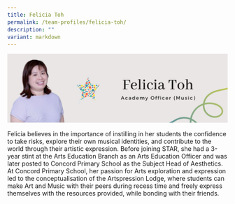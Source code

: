```yaml
---
title: Felicia Toh
permalink: /team-profiles/felicia-toh/
description: ""
variant: markdown
---
```


![](/images/Star_Website_Name_Banners_Felicia.png)

Felicia believes in the importance of instilling in her students the confidence to take risks, explore their own musical identities, and contribute to the world through their artistic expression. Before joining STAR, she had a 3-year stint at the Arts Education Branch as an Arts Education Officer and was later posted to Concord Primary School as the Subject Head of Aesthetics. At Concord Primary School, her passion for Arts exploration and expression led to the conceptualisation of the Artspression Lodge, where students can make Art and Music with their peers during recess time and freely express themselves with the resources provided, while bonding with their friends.